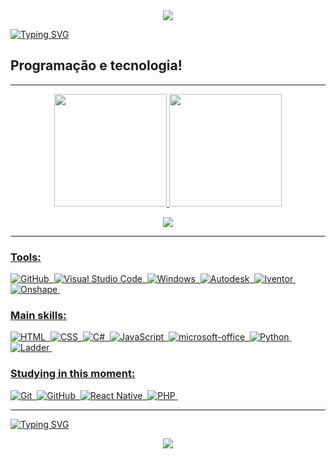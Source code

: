 <div align="center">
<img src="https://user-images.githubusercontent.com/101190863/187051517-ba4e5b0c-a4dc-4afe-a548-676bee320b84.gif">
</div>


[![Typing SVG](https://readme-typing-svg.herokuapp.com/?color=F4A460&size=42&center=true&vCenter=true&width=1000&lines=HELLO,+MY+NAME+is+Thiago+Silva+Da+Cruz;I'm+17+years+old;I+from+Santana+de+Parnaíba,+SP;I+study+Systems+development+at+Etec;Be+Welcome!+:%29)](https://git.io/typing-svg)
 </p> 

## Programação e tecnologia!
----------------------------------------------

<div align="center">
  <a href="https://github.com/mistickesterio">
  <img height="180em" src="https://github-readme-stats.vercel.app/api?username=mistickesterio&show_icons=true&theme=dracula&include_all_commits=true&count_private=true"/>
  <img height="180em" src="https://github-readme-stats.vercel.app/api/top-langs/?username=mistickesterio&layout=compact&langs_count=7&theme=dracula"/>
</div>
<p align="center">
  <img src="https://github-profile-trophy.vercel.app/?username=mistickesterio&theme=dracula&row=2&no-bg=true&column=3&margin-w=15&margin-h=15" />
</p>
  
----------------------------------------------
  
 ### Tools:
 ![GitHub](https://img.shields.io/badge/-GitHub-0D1117?style=for-the-badge&logo=github&labelColor=0D1117)&nbsp; 
 ![Visual Studio Code](https://img.shields.io/badge/-visual_studio_code-0D1117?style=for-the-badge&logo=visual-studio-code&labelColor=0D1117)&nbsp; 
 ![Windows](https://img.shields.io/badge/-Windows-0D1117?style=for-the-badge&logo=windows&labelColor=0D1117)&nbsp;
 ![Autodesk](https://img.shields.io/badge/-Autodesk-0D1117?style=for-the-badge&logo=autodesk&labelColor=0D1117)&nbsp;
 ![Iventor](https://img.shields.io/badge/-Iventor-0D1117?style=for-the-badge&logo=iventor&labelColor=0D1117)&nbsp;
 ![Onshape](https://img.shields.io/badge/-Onshape-0D1117?style=for-the-badge&logo=onshape&labelColor=0D1117)&nbsp;

### Main skills: 
 ![HTML](https://img.shields.io/badge/-HTML-0D1117?style=for-the-badge&logo=html5&labelColor=0D1117)&nbsp; 
 ![CSS](https://img.shields.io/badge/-CSS-0D1117?style=for-the-badge&logo=CSS3&logoColor=1572B6&labelColor=0D1117)&nbsp;
 ![C#](https://img.shields.io/badge/-csharp-0D1117?style=for-the-badge&logo=c#3&logoColor=1572B6&labelColor=0D1117)&nbsp;
 ![JavaScript](https://img.shields.io/badge/-JavaScript-0D1117?style=for-the-badge&logo=javascript&labelColor=0D1117&textColor=0D1117)&nbsp;
 ![microsoft-office](https://img.shields.io/badge/-microsoft_office-0D1117?style=for-the-badge&logo=microsoft-office&labelColor=0D1117)&nbsp; 
 ![Python](https://img.shields.io/badge/-Python-0D1117?style=for-the-badge&logo=python&labelColor=0D1117&textColor=0D1117)&nbsp;
 ![Ladder](https://img.shields.io/badge/-Ladder-0D1117?style=for-the-badge&logo=ladder&labelColor=0D1117&textColor=0D1117)&nbsp;

### Studying in this moment: 
 ![Git](https://img.shields.io/badge/-Git-0D1117?style=for-the-badge&logo=git&labelColor=0D1117)&nbsp; 
 ![GitHub](https://img.shields.io/badge/-GitHub-0D1117?style=for-the-badge&logo=github&labelColor=0D1117)&nbsp;
 ![React Native](https://img.shields.io/badge/-react_native-0D1117?style=for-the-badge&logo=react&labelColor=0D1117)&nbsp;
 ![PHP](https://img.shields.io/badge/-Php-0D1117?style=for-the-badge&logo=php&labelColor=0D1117&textColor=0D1117)&nbsp;
 
 ----------------------------------------------
 
[![Typing SVG](https://readme-typing-svg.herokuapp.com/?color=F4A460&size=45&center=true&vCenter=true&width=1000&lines=Follow+me!+:%29)](https://git.io/typing-svg)
  
<div align="center">
<img src="https://user-images.githubusercontent.com/101190863/187051634-ccd2374c-d25c-4ffe-8392-e1ca0ed2e1b8.gif">
</div>
